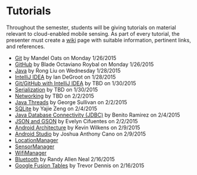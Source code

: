Tutorials
=========

Throughout the semester, students will be giving tutorials on material relevant to cloud-enabled mobile sensing.
As part of every tutorial, the presenter must create a [wiki](https://github.com/CourseReps/ECEN489-Spring2015/wiki) page with suitable information, pertinent links, and references.

* [Git](https://github.com/CourseReps/ECEN489-Spring2015/wiki/git) by Mandel Oats on Monday 1/26/2015
* [GitHub](https://github.com/CourseReps/ECEN489-Spring2015/wiki/github) by Blade Octaviano Roybal on Monday 1/26/2015
* [Java](https://github.com/CourseReps/ECEN489-Spring2015/wiki/java) by Rong Liu on Wednesday 1/28/2015
* [IntelliJ IDEA](https://github.com/CourseReps/ECEN489-Spring2015/wiki/intellij) by Ian DeGroot on 1/28/2015
* [Git/GitHub with IntelliJ IDEA](https://github.com/CourseReps/ECEN489-Spring2015/wiki/gitidea) by TBD on 1/30/2015
* [Serialization](https://github.com/CourseReps/ECEN489-Spring2015/wiki/serialization) by TBD on 1/30/2015
* [Networking](https://github.com/CourseReps/ECEN489-Spring2015/wiki/javanet) by TBD on 2/2/2015
* [Java Threads](https://github.com/CourseReps/ECEN489-Spring2015/wiki/threads) by George Sullivan on 2/2/2015
* [SQLite](https://github.com/CourseReps/ECEN489-Spring2015/wiki/sqlite) by Yajie Zeng on 2/4/2015
* [Java Database Connectivity (JDBC)](https://github.com/CourseReps/ECEN489-Spring2015/wiki/jdbc) by Benito Ramirez on 2/4/2015
* [JSON and GSON](https://github.com/CourseReps/ECEN489-Spring2015/wiki/json) by Evelyn Cifuentes on 2/2/2015
* [Android Architecture](https://github.com/CourseReps/ECEN489-Spring2015/wiki/android) by Kevin Wilkens on 2/9/2015
* [Android Studio](https://github.com/CourseReps/ECEN489-Spring2015/wiki/androidstudio) by Joshua Anthony Cano on 2/9/2015
* [LocationManager](https://github.com/CourseReps/ECEN489-Spring2015/wiki/location)
* [SensorManager](https://github.com/CourseReps/ECEN489-Spring2015/wiki/sensor)
* [WifiManager](https://github.com/CourseReps/ECEN489-Spring2015/wiki/wifi)
* [Bluetooth](https://github.com/CourseReps/ECEN489-Spring2015/wiki/bluetooth) by Randy Allen Neal 2/16/2015 
* [Google Fusion Tables](https://github.com/CourseReps/ECEN489-Spring2015/wiki/fusiontables) by Trevor Dennis on 2/16/2015
